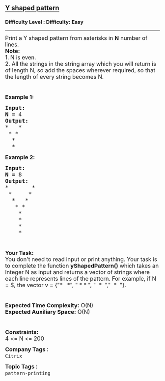 <h2><a href="https://www.geeksforgeeks.org/problems/y-shaped-pattern4351/1?page=1&category=pattern-printing&sortBy=submissions">Y shaped pattern</a></h2><h3>Difficulty Level : Difficulty: Easy</h3><hr><div class="problems_problem_content__Xm_eO"><p><span style="font-size:18px">Print a Y shaped pattern from asterisks in <strong>N</strong>&nbsp;number of lines.<br>
<strong>Note:</strong></span><br>
<span style="font-size:18px">1.<strong>&nbsp;</strong>N is even.<br>
2. All the strings in the string array which you will return is of length N, so add the spaces wherever required, so that the length of every string becomes N.</span></p>

<p>&nbsp;</p>

<p><span style="font-size:18px"><strong>Example 1:</strong></span></p>

<pre><span style="font-size:18px"><strong>Input:</strong></span>
<span style="font-size:18px"><strong>N = </strong>4</span>
<span style="font-size:18px"><strong>Output:</strong></span>
<span style="font-size:18px">*   * 
 * *  
  *    
  *</span>
</pre>

<p><span style="font-size:18px"><strong>Example 2:</strong></span></p>

<pre><span style="font-size:18px"><strong>Input:</strong></span>
<span style="font-size:18px"><strong>N = </strong>8</span>
<span style="font-size:18px"><strong>Output:</strong></span>
<span style="font-size:18px">*       *</span>
<span style="font-size:18px"> *     * 
  *   *  
   * *   
    *
    *</span>
<span style="font-size:18px">    *</span>
<span style="font-size:18px">    *</span>
</pre>

<p>&nbsp;</p>

<p><span style="font-size:18px"><strong>Your Task:</strong><br>
You don't need to read input or print anything. Your task is to complete the function <strong>yShapedPattern()</strong> which takes an Integer N as input and returns a vector of strings where each line represents lines of the pattern. For example, if N = $, the vector v = {"*&nbsp;&nbsp; *", " * * ", "&nbsp; *&nbsp; ","&nbsp; *&nbsp; "}.</span></p>

<p>&nbsp;</p>

<p><span style="font-size:18px"><strong>Expected Time Complexity:</strong> O(N)<br>
<strong>Expected Auxiliary Space:</strong> O(N)</span></p>

<p>&nbsp;</p>

<p><span style="font-size:18px"><strong>Constraints:</strong></span><br>
<span style="font-size:18px">4 &lt;= N &lt;= 200</span></p>
</div><p><span style=font-size:18px><strong>Company Tags : </strong><br><code>Citrix</code>&nbsp;<br><p><span style=font-size:18px><strong>Topic Tags : </strong><br><code>pattern-printing</code>&nbsp;
